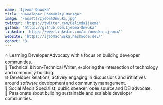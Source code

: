 ```yaml
---
name: 'Ijeoma Onwuka'
title: 'Developer Community Manager'
image: '/assets/IjeomaOnwuka.jpg'
twitter: 'https://twitter.com/BelindaIjeoma'
github: 'https://github.com/Ijeoma-Onwuka'
linkedin: 'https://www.linkedin.com/in/onwuka-ijeoma/'
website: 'https://ijeomaonwuka.hashnode.dev/'
cohort: '3'
---
```


<div>
⭐ Learning Developer Advocacy with a focus on building developer communities. <br/>
📝 Technical & Non-Technical Writer, exploring the intersection of technology and community building.  <br/>
🌐 Developer Relations, actively engaging in discussions and initiatives around software development and community management. <br/>
💬 Social Media Specialist, public speaker, open source and DEI advocate.
</div>

<div class="mt-4">
  🏁 Passionate about building sustainable and scalable developer communities.
</div>
